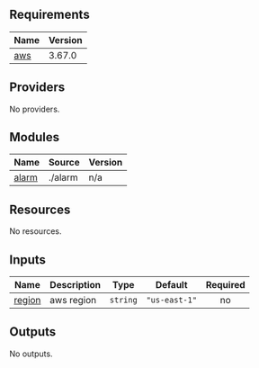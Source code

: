 <!-- BEGIN_TF_DOCS -->
## Requirements

| Name | Version |
|------|---------|
| <a name="requirement_aws"></a> [aws](#requirement\_aws) | 3.67.0 |

## Providers

No providers.

## Modules

| Name | Source | Version |
|------|--------|---------|
| <a name="module_alarm"></a> [alarm](#module\_alarm) | ./alarm | n/a |

## Resources

No resources.

## Inputs

| Name | Description | Type | Default | Required |
|------|-------------|------|---------|:--------:|
| <a name="input_region"></a> [region](#input\_region) | aws region | `string` | `"us-east-1"` | no |

## Outputs

No outputs.
<!-- END_TF_DOCS -->